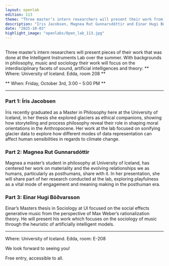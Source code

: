 ```yaml
---
layout: openlab
edition: 113
theme: "Three master’s intern researchers will present their work from this summer."
description: "Íris Jacobsen, Magnea Rut Gunnarsdóttir and Einar Hugi Böðvarsson"
date: "2025-10-03"
highlight_image: "openlabs/Open_lab_113.jpg"
---
```


<script>
    import CaptionedImage from "../../components/Images/CaptionedImage.svelte"
</script>

<CaptionedImage
src="openlabs/Open_lab_113.jpg"
alt="OpenLab113."
caption=""/>


## 

Three master’s intern researchers will present pieces of their work that was done at the Intelligent Instruments Lab over the summer. With backgrounds in philosophy, music and sociology their work will focus on the interdisciplinary facets of sound, artificial intelligences and theory:
** Where: University of Iceland. Edda, room 208 **

** When: Friday, October 3rd, 3:00 – 5:00 PM **


****


### Part 1: Íris Jacobsen
Íris recently graduated as a Master in Philosophy here at the University of Iceland, in her thesis she explored glaciers as ethical companions, showing how storytelling and process philosophy reveal their role in shaping moral orientations in the Anthropocene. Her work at the lab focused on sonifying glacier data to explore how different modes of data representation can affect human sensibilities in regards to climate change.

### Part 2: Magnea Rut Gunnarsdóttir
Magnea a master’s student in philosophy at University of Iceland, has centered her work on materiality and the evolving relationships we as humans, particularly as posthumans, share with it. In her presentation, she will share part of her research conducted at the lab, exploring playfulness as a vital mode of engagement and meaning making in the posthuman era.


### Part 3: Einar Hugi Böðvarsson
Einar’s Masters thesis in Sociology at UI focused on the social effects generative music from the perspective of Max Weber’s rationalization theory. He will present his work which focuses on the sociology of music through the heuristic of artificially intelligent models.



****
Where: University of Iceland. Edda, room: E-208


We look forward to seeing you!

Free entry, accessible to all.
